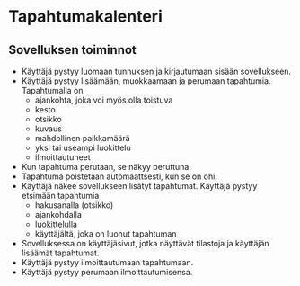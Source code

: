 # Tapahtumakalenteri

## Sovelluksen toiminnot

- Käyttäjä pystyy luomaan tunnuksen ja kirjautumaan sisään sovellukseen.
- Käyttäjä pystyy lisäämään, muokkaamaan ja perumaan tapahtumia. Tapahtumalla on
  - ajankohta, joka voi myös olla toistuva
  - kesto
  - otsikko
  - kuvaus
  - mahdollinen paikkamäärä
  - yksi tai useampi luokittelu
  - ilmoittautuneet
- Kun tapahtuma perutaan, se näkyy peruttuna.
- Tapahtuma poistetaan automaattsesti, kun se on ohi.
- Käyttäjä näkee sovellukseen lisätyt tapahtumat.
  Käyttäjä pystyy etsimään tapahtumia
  - hakusanalla (otsikko)
  - ajankohdalla
  - luokittelulla
  - käyttäjältä, joka on luonut tapahtuman
- Sovelluksessa on käyttäjäsivut, jotka näyttävät tilastoja ja käyttäjän lisäämät tapahtumat.
- Käyttäjä pystyy ilmoittautumaan tapahtumaan.
- Käyttäjä pystyy perumaan ilmoittautumisensa.
